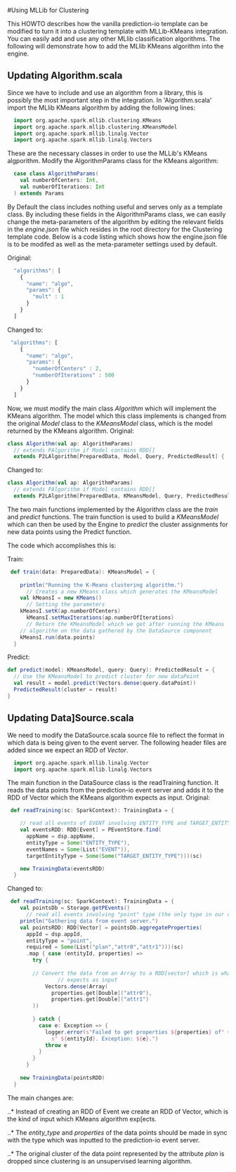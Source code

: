 #Using MLLib for Clustering

This HOWTO describes how the vanilla prediction-io template can be modified to turn it into a clustering template with MLLib-KMeans integration.  You can easily add and use any other MLlib classification algorithms. The following will demonstrate how to add the MLlib KMeans algorithm into the engine.

## Updating Algorithm.scala

Since we have to include and use an algorithm from a library, this is possibly the most important step in the integration. In 'Algorithm.scala'  import the MLlib KMeans algorithm by adding the following lines:
  
```Scala
  import org.apache.spark.mllib.clustering.KMeans
  import org.apache.spark.mllib.clustering.KMeansModel
  import org.apache.spark.mllib.linalg.Vector
  import org.apache.spark.mllib.linalg.Vectors
```
These are the necessary classes in order to use the MLLib's KMeans algporithm.
Modify the AlgorithmParams class for the KMeans algorithm:
```Scala
  case class AlgorithmParams(
    val numberOfCenters: Int,
    val numberOfIterations: Int
  ) extends Params
```
By Default the class includes nothing useful and serves only as a template class. By including these fields in the AlgorithmParams class, we can easily change the meta-parameters of the algorithm by editing the relevant fields in the *engine.json* file which resides in the root directory for the Clustering template code. Below is a code listing which shows how the engine.json file is to be modifed as well as the meta-parameter settings used by default.

Original:
```Javascript
  "algorithms": [
    {
      "name": "algo",
      "params": {
        "mult" : 1
      }
    }
  ]
  ```
  Changed to:
```Javascript
 "algorithms": [
    {
      "name": "algo",
      "params": {
        "numberOfCenters" : 2,
		"numberOfIterations" : 500
      }
    }
  ]
  ```
Now, we must modify the main class *Algorithm* which will implement the KMeans algorithm. The model which this class implements is changed from the original *Model* class to the *KMeansModel* class, which is the model returned by the KMeans algorithm.
Original:
```Scala
class Algorithm(val ap: AlgorithmParams)
  // extends PAlgorithm if Model contains RDD[]
  extends P2LAlgorithm[PreparedData, Model, Query, PredictedResult] {
```
Changed to:
```Scala
class Algorithm(val ap: AlgorithmParams)
  // extends PAlgorithm if Model contains RDD[]
  extends P2LAlgorithm[PreparedData, KMeansModel, Query, PredictedResult] {
 ```
The two main functions implemented by the Algorithm class are the *train* and *predict* functions. The train function is used to build a *KMeansModel* which can then be used by the Engine to *predict* the cluster assignments for new data points using the Predict function.

The code which accomplishes this is:

Train:

```Scala
 def train(data: PreparedData): KMeansModel = {
    
    println("Running the K-Means clustering algorithm.")
	  // Creates a new KMeans class which generates the KMeansModel
    val kMeansI = new KMeans()
 	  // Setting the parameters
    kMeansI.setK(ap.numberOfCenters)
	  kMeansI.setMaxIterations(ap.numberOfIterations)
	  // Return the KMeansModel which we get after running the KMeans
    // algorithm on the data gathered by the DataSource component
    kMeansI.run(data.points)
  }
  ```
  Predict:
  ```Scala
  def predict(model: KMeansModel, query: Query): PredictedResult = {
    // Use the KMeansModel to predict cluster for new dataPoint
    val result = model.predict(Vectors.dense(query.dataPoint))
    PredictedResult(cluster = result)
  }
  ```
## Updating Data]Source.scala
We need to modify the DataSource.scala source file to reflect the format in which data is being given to the event server. The following header files are added since we expect an RDD of *Vector*.   
```Scala
  import org.apache.spark.mllib.linalg.Vector
  import org.apache.spark.mllib.linalg.Vectors
```
The main function in the DataSource class is the readTraining function. It reads the data points from the prediction-io event server and adds it to the RDD of Vector which the KMeans algorithm expects as input.
Original:
```Scala
 def readTraining(sc: SparkContext): TrainingData = {

    // read all events of EVENT involving ENTITY_TYPE and TARGET_ENTITY_TYPE
    val eventsRDD: RDD[Event] = PEventStore.find(
      appName = dsp.appName,
      entityType = Some("ENTITY_TYPE"),
      eventNames = Some(List("EVENT")),
      targetEntityType = Some(Some("TARGET_ENTITY_TYPE")))(sc)

    new TrainingData(eventsRDD)
  }
 ```
Changed to:
```Scala
 def readTraining(sc: SparkContext): TrainingData = {
    val pointsDb = Storage.getPEvents()
      // read all events involving "point" type (the only type in our case)
    println("Gathering data from event server.")
	val pointsRDD: RDD[Vector] = pointsDb.aggregateProperties(
      appId = dsp.appId,
      entityType = "point",
      required = Some(List("plan","attr0","attr1")))(sc)
	  .map { case (entityId, properties) =>
        try {
          
        // Convert the data from an Array to a RDD[vector] which is what KMeans 
				// expects as input  
			Vectors.dense(Array(
              properties.get[Double]("attr0"),
              properties.get[Double]("attr1")
        ))
          
        } catch {
          case e: Exception => {
            logger.error(s"Failed to get properties ${properties} of" +
              s" ${entityId}. Exception: ${e}.")
            throw e
          }
        }
      }
		
    new TrainingData(pointsRDD)
  }
  ```
The main changes are:

..* Instead of creating an RDD of Event we create an RDD of Vector, which is the kind of input which KMeans algorithm exp[ects.

..* The *entity_type* and *properties* of the data points should be made in sync with the type which was inputted to the prediction-io event server.

..* The original cluster of the data point represented by the attribute *plan* is dropped since clustering is an unsupervised learning algorithm.
